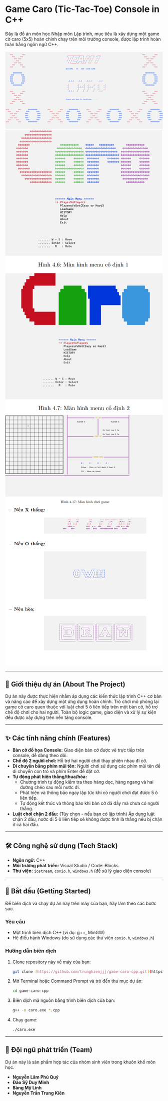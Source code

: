 # Game Caro (Tic-Tac-Toe) Console in C++

Đây là đồ án môn học Nhập môn Lập trình, mục tiêu là xây dựng một game cờ caro (5x5) hoàn chỉnh chạy trên môi trường console, được lập trình hoàn toàn bằng ngôn ngữ C++.

![Gameplay Screenshot](https://github.com/trungkienjjj/game-caro-cpp/blob/main/Screenshot%202025-07-23%20101836.png?raw=true)
![Gameplay Screenshot](https://github.com/trungkienjjj/game-caro-cpp/blob/main/Screenshot%202025-07-23%20101945.png?raw=true)
![Gameplay Screenshot](https://github.com/trungkienjjj/game-caro-cpp/blob/main/Screenshot%202025-07-23%20102010.png?raw=true)
![Gameplay Screenshot](https://github.com/trungkienjjj/game-caro-cpp/blob/main/Screenshot%202025-07-23%20102046.png?raw=true)
![Gameplay Screenshot](https://github.com/trungkienjjj/game-caro-cpp/blob/main/image.png?raw=true)

---

## 📜 Giới thiệu dự án (About The Project)

Dự án này được thực hiện nhằm áp dụng các kiến thức lập trình C++ cơ bản và nâng cao để xây dựng một ứng dụng hoàn chỉnh. Trò chơi mô phỏng lại game cờ caro quen thuộc với luật chơi 5 ô liên tiếp trên một bàn cờ, hỗ trợ chế độ chơi cho hai người. Toàn bộ logic game, giao diện và xử lý sự kiện đều được xây dựng trên nền tảng console.

---

## ✨ Các tính năng chính (Features)

* **Bàn cờ đồ họa Console:** Giao diện bàn cờ được vẽ trực tiếp trên console, dễ dàng theo dõi.
* **Chế độ 2 người chơi:** Hỗ trợ hai người chơi thay phiên nhau đi cờ.
* **Di chuyển bằng phím mũi tên:** Người chơi sử dụng các phím mũi tên để di chuyển con trỏ và phím Enter để đặt cờ.
* **Tự động phát hiện thắng/thua/hòa:**
    * Chương trình tự động kiểm tra theo hàng dọc, hàng ngang và hai đường chéo sau mỗi nước đi.
    * Phát hiện và thông báo ngay lập tức khi có người chơi đạt được 5 ô liên tiếp.
    * Tự động kết thúc và thông báo khi bàn cờ đã đầy mà chưa có người thắng.
* **Luật chơi chặn 2 đầu:** (Tùy chọn - nếu bạn có lập trình) Áp dụng luật chặn 2 đầu, nước đi 5 ô liên tiếp sẽ không được tính là thắng nếu bị chặn ở cả hai đầu.

---

## 🛠️ Công nghệ sử dụng (Tech Stack)

* **Ngôn ngữ:** C++
* **Môi trường phát triển:** Visual Studio / Code::Blocks
* **Thư viện:** `iostream`, `conio.h`, `windows.h` (để xử lý giao diện console)

---

## 🚀 Bắt đầu (Getting Started)

Để biên dịch và chạy dự án này trên máy của bạn, hãy làm theo các bước sau.

### Yêu cầu
* Một trình biên dịch C++ (ví dụ: g++, MinGW)
* Hệ điều hành Windows (do sử dụng các thư viện `conio.h`, `windows.h`)

### Hướng dẫn biên dịch
1.  Clone repository này về máy của bạn:
    ```sh
    git clone [https://github.com/trungkienjjj/game-caro-cpp.git](https://github.com/trungkienjjj/game-caro-cpp.git)
    ```
2.  Mở Terminal hoặc Command Prompt và trỏ đến thư mục dự án:
    ```sh
    cd game-caro-cpp
    ```
3.  Biên dịch mã nguồn bằng trình biên dịch của bạn:
    ```sh
    g++ -o caro.exe *.cpp
    ```
4.  Chạy game:
    ```sh
    ./caro.exe
    ```

---

## 👥 Đội ngũ phát triển (Team)
Dự án này là sản phẩm hợp tác của nhóm sinh viên trong khuôn khổ môn học.
* **Nguyễn Lâm Phú Quý**
* **Đào Sỹ Duy Minh**
* **Bàng Mỹ Linh**
* **Nguyễn Trần Trung Kiên**
